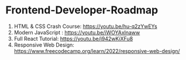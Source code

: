 # Frontend-Developer-Roadmap
1. HTML & CSS Crash Course: https://youtu.be/hu-q2zYwEYs
2. Modern JavaScript : https://youtu.be/iWOYAxlnaww
3. Full React Tutorial: https://youtu.be/j942wKiXFu8
4. Responsive Web Design: https://www.freecodecamp.org/learn/2022/responsive-web-design/
